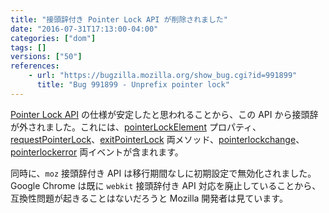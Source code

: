 ```yaml
---
title: "接頭辞付き Pointer Lock API が削除されました"
date: "2016-07-31T17:13:00-04:00"
categories: ["dom"]
tags: []
versions: ["50"]
references:
    - url: "https://bugzilla.mozilla.org/show_bug.cgi?id=991899"
      title: "Bug 991899 - Unprefix pointer lock"
---
```

[Pointer Lock API](https://developer.mozilla.org/ja/docs/Web/API/Pointer_Lock_API) の仕様が安定したと思われることから、この API から接頭辞が外されました。これには、[pointerLockElement](https://developer.mozilla.org/ja/docs/Web/API/Document/pointerLockElement) プロパティ、[requestPointerLock](https://developer.mozilla.org/ja/docs/Web/API/Element/requestPointerLock)、[exitPointerLock](https://developer.mozilla.org/ja/docs/Web/API/Document/exitPointerLock) 両メソッド、[pointerlockchange](https://developer.mozilla.org/ja/docs/Web/Events/pointerlockchange)、[pointerlockerror](https://developer.mozilla.org/ja/docs/Web/Events/pointerlockerror) 両イベントが含まれます。

同時に、`moz` 接頭辞付き API は移行期間なしに初期設定で無効化されました。Google Chrome は既に `webkit` 接頭辞付き API 対応を廃止していることから、互換性問題が起きることはないだろうと Mozilla 開発者は見ています。
